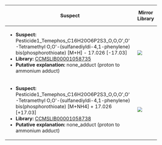 | Suspect | Mirror Library | Mirror Dataset Cluster | Image |
| --- | --- | --- | --- |
| <ul><li><b>Suspect:</b> Pesticide1_Temephos_C16H20O6P2S3_O,O,O',O'-Tetramethyl O,O'-(sulfanediyldi-4,1-phenylene) bis(phosphorothioate) [M+H] -  17.026 [-17.03]</li><li><b>Library:</b> [CCMSLIB00001058735](https://gnps.ucsd.edu/ProteoSAFe/gnpslibraryspectrum.jsp?SpectrumID=CCMSLIB00001058735)</li><li><b>Putative explanation:</b> none_adduct (proton to ammonium adduct)</li></ul> | ![](https://metabolomics-usi.ucsd.edu/svg/mirror?usi1=mzspec:MSV000080605:Pesticide_mix1_BA1_01_8691.mzXML:scan:582&usi2=mzspec:GNPSLIBRARY:CCMSLIB00001058735&mz_min=50&mz_max=500) | ![](https://metabolomics-usi.ucsd.edu/svg/mirror?usi1=mzspec:MSV000080605:Pesticide_mix1_BA1_01_8691.mzXML:scan:582&usi2=mzspec:MSV000084314:MSV000080605.mgf:scan:795&mz_min=50&mz_max=500) | [View USI](https://metabolomics-usi.ucsd.edu/svg/?usi=mzspec:MSV000080605:Pesticide_mix1_BA1_01_8691.mzXML:scan:582&mz_min=50&mz_max=500)| 
| <ul><li><b>Suspect:</b> Pesticide1_Temephos_C16H20O6P2S3_O,O,O',O'-Tetramethyl O,O'-(sulfanediyldi-4,1-phenylene) bis(phosphorothioate) [M+NH4] +  17.026 [+17.03]</li><li><b>Library:</b> [CCMSLIB00001058738](https://gnps.ucsd.edu/ProteoSAFe/gnpslibraryspectrum.jsp?SpectrumID=CCMSLIB00001058738)</li><li><b>Putative explanation:</b> none_adduct (proton to ammonium adduct)</li></ul> | ![](https://metabolomics-usi.ucsd.edu/svg/mirror?usi1=mzspec:MSV000080605:Pesticide_mix1_BA1_01_8691.mzXML:scan:581&usi2=mzspec:GNPSLIBRARY:CCMSLIB00001058738&mz_min=50&mz_max=500) | ![](https://metabolomics-usi.ucsd.edu/svg/mirror?usi1=mzspec:MSV000080605:Pesticide_mix1_BA1_01_8691.mzXML:scan:581&usi2=mzspec:MSV000084314:MSV000080605.mgf:scan:840&mz_min=50&mz_max=500) | [View USI](https://metabolomics-usi.ucsd.edu/svg/?usi=mzspec:MSV000080605:Pesticide_mix1_BA1_01_8691.mzXML:scan:581&mz_min=50&mz_max=500)| 